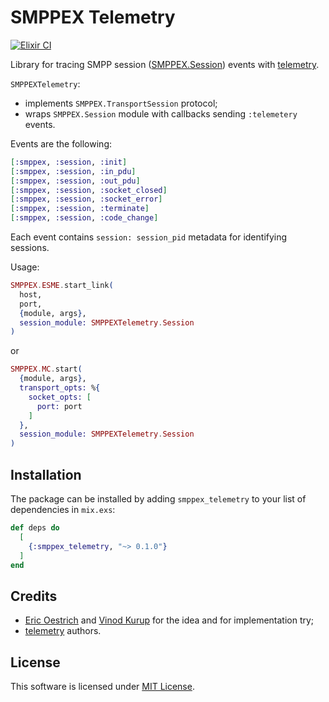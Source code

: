 # SMPPEX Telemetry

[![Elixir CI](https://github.com/savonarola/smppex_telemetry/actions/workflows/elixir.yml/badge.svg)](https://github.com/savonarola/smppex_telemetry/actions/workflows/elixir.yml)

Library for tracing SMPP session ([SMPPEX.Session](https://github.com/funbox/smppex/blob/master/lib/smppex/session.ex)) events with [telemetry](https://github.com/beam-telemetry/telemetry).

`SMPPEXTelemetry`:
* implements `SMPPEX.TransportSession` protocol;
* wraps `SMPPEX.Session` module with callbacks sending `:telemetery` events.

Events are the following:
```elixir
[:smppex, :session, :init]
[:smppex, :session, :in_pdu]
[:smppex, :session, :out_pdu]
[:smppex, :session, :socket_closed]
[:smppex, :session, :socket_error]
[:smppex, :session, :terminate]
[:smppex, :session, :code_change]
```

Each event contains `session: session_pid` metadata for identifying sessions.

Usage:

```elixir
SMPPEX.ESME.start_link(
  host,
  port,
  {module, args},
  session_module: SMPPEXTelemetry.Session
)
```
or
```elixir
SMPPEX.MC.start(
  {module, args},
  transport_opts: %{
    socket_opts: [
      port: port
    ]
  },
  session_module: SMPPEXTelemetry.Session
)
```

## Installation

The package can be installed
by adding `smppex_telemetry` to your list of dependencies in `mix.exs`:

```elixir
def deps do
  [
    {:smppex_telemetry, "~> 0.1.0"}
  ]
end
```

## Credits

* [Eric Oestrich](https://github.com/oestrich) and [Vinod Kurup](https://github.com/vkurup)
for the idea and for implementation try;
* [telemetry](https://github.com/beam-telemetry/telemetry) authors.

## License

This software is licensed under [MIT License](LICENSE).


